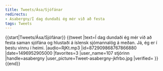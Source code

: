 ```yaml
---
title: Tweets/Ása/Sjófánar
redirects:
- Asabergny/Í dag dundaði ég mér við að festa
tags: Tweets
---
```


{{start|Tweets/Ása/Sjófánar}}
<level b2/>
{{tweet
|text=Í dag dundaði ég mér við að festa saman sjófána og hlustaði á íslensk sjómannalög á meðan. Já, ég er í bestu vinnu í heimi.
|audio=RjKt.mp3
|id=872909868767866880
|date=1496952905000
|favorites=3
|user_name=107 stjórinn
|handle=asabergny
|user_picture=Tweet-asabergny-jkfrbo.jpg
|verified=
}}
{{end}}<noinclude>

</noinclude>